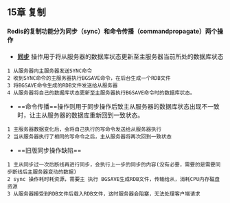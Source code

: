 ## 15章 复制
#### Redis的复制功能分为同步（sync）和命令传播（commandpropagate）两个操作
- **[同步](#同步)** 操作用于将从服务器的数据库状态更新至主服务器当前所处的数据库状态
```
1 从服务器向主服务器发送SYNC命令
2 收到SYNC命令的主服务器执行BGSAVE命令，在后台生成一个RDB文件
3 将BGSAVE命令生成的RDB文件发送给从服务器
4 从服务器将自己的数据库状态更新至主服务器执行BGSAVE命令时的数据库状态。
```

- ==命令传播==操作则用于同步操作后致主从服务器的数据库状态出现不一致时，让主从服务器的数据库重新回到一致状态。
```
1 主服务器数据变化后，会将自己执行的写命令发送给从服务器执行
2 当从服务器执行了相同的写命令之后，主从服务器将再次回到一致状态
```
- ==旧版同步操作缺陷==
```
1 主从同步过一次后断线再进行同步，会执行上一步的同步的内容(没有必要，需要的是需要同步断线后主服务器变动的数据)
2 sync 操作耗时耗资源，需要主 执行 BGSAVE生成RDB文件，传输给从，消耗CPU内存磁盘资源
3 从服务器接受到RDB文件后载入RDB文件，这时服务器会阻塞，无法处理客户端请求
```
